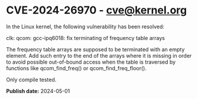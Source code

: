 # CVE-2024-26970 - cve@kernel.org

In the Linux kernel, the following vulnerability has been resolved:

clk: qcom: gcc-ipq6018: fix terminating of frequency table arrays

The frequency table arrays are supposed to be terminated with an
empty element. Add such entry to the end of the arrays where it
is missing in order to avoid possible out-of-bound access when
the table is traversed by functions like qcom_find_freq() or
qcom_find_freq_floor().

Only compile tested.

**Publish date:** 2024-05-01
